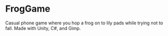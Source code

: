 # FrogGame
Casual phone game where you hop a frog on to lily pads while trying not to fall. 
							Made with Unity, C#, and Gimp.
